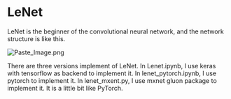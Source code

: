 # LeNet
LeNet is the beginner of the convolutional neural network, and the network structure is like this.

![Paste_Image.png](http://upload-images.jianshu.io/upload_images/3623720-8bb283d02285ed8a.png?imageMogr2/auto-orient/strip%7CimageView2/2/w/1240)

There are three versions implement of LeNet. In Lenet.ipynb, I use keras with tensorflow as backend to implement it. In lenet_pytorch.ipynb, I use pytorch to implement it. In lenet_mxent.py, I use mxnet gluon package to implement it. It is a little bit like PyTorch.
